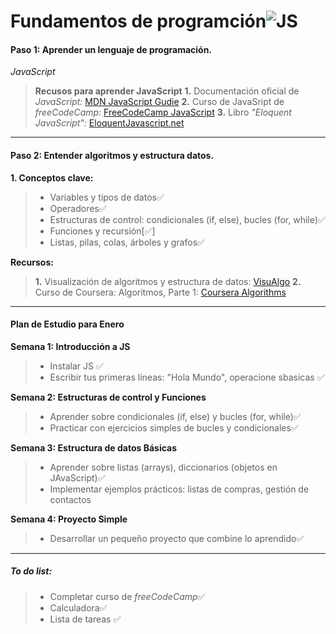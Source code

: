 # Fundamentos de programción![JS](https://img.icons8.com/color/48/javascript--v1.png)

 #### Paso 1: Aprender un lenguaje de programación.
  _JavaScript_ 

> **Recusos para aprender JavaScript**
> **1.** Documentación oficial de *JavaScript:* [MDN JavaScript Gudie](https://developer.mozilla.org/en-US/docs/Web/JavaScript/Guide)
> **2.** Curso de JavaSript de *freeCodeCamp:* [FreeCodeCamp JavaScript](https://www.freecodecamp.org/espanol/news/http-networking-in-javascript-handbook-for-beginners/)
> **3.** Libro *"Eloquent JavaScript":* [EloquentJavascript.net](https://eloquentjavascript.net/)

---

#### Paso 2: Entender algoritmos y estructura datos.

**1. Conceptos clave:**
> - Variables y tipos de datos✅
> - Operadores✅
> - Estructuras de control: condicionales (if, else), bucles (for, while)✅
> - Funciones y recursión[✅]
> - Listas, pilas, colas, árboles y grafos✅

**Recursos:**
> **1.** Visualización de algoritmos y estructura de datos: [VisuAlgo](https://visualgo.net/en)
> **2.** Curso de Coursera: Algoritmos, Parte 1: [Coursera Algorithms](https://www.coursera.org/learn/algorithms-part1)

---

#### Plan de Estudio para Enero 

**Semana 1: Introducción a JS**
> - Instalar JS ✅
> - Escribir tus primeras lineas: "Hola Mundo", operacione sbasicas ✅

**Semana 2: Estructuras de control y Funciones**
> -  Aprender sobre condicionales (if, else) y bucles (for, while)✅
> - Practicar con ejercicios simples de bucles y condicionales✅

**Semana 3: Estructura de datos Básicas**
> - Aprender sobre listas (arrays), diccionarios (objetos en JAvaScript)✅
> - Implementar ejemplos prácticos: listas de compras, gestión de contactos

**Semana 4: Proyecto Simple**
> - Desarrollar un pequeño proyecto que combine lo aprendido✅

---

##### To do list:
> - Completar curso de *freeCodeCamp*✅
> - Calculadora✅
> - Lista de tareas ✅

